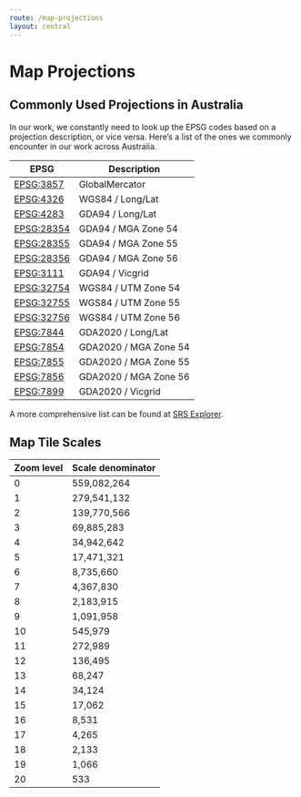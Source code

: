 ```yaml
---
route: /map-projections
layout: central
---
```


# Map Projections

## Commonly Used Projections in Australia

In our work, we constantly need to look up the EPSG codes based on a projection description, or vice versa. Here’s a list of the ones we commonly encounter in our work across Australia.

| EPSG | Description |
| --- | --- |
| [EPSG:3857](https://epsg.io/3857) | GlobalMercator |
| [EPSG:4326](https://epsg.io/4326) | WGS84 / Long/Lat |
| [EPSG:4283](https://epsg.io/4283) | GDA94 / Long/Lat |
| [EPSG:28354](https://epsg.io/28354) | GDA94 / MGA Zone 54 |
| [EPSG:28355](https://epsg.io/28355) | GDA94 / MGA Zone 55 |
| [EPSG:28356](https://epsg.io/28356) | GDA94 / MGA Zone 56 |
| [EPSG:3111](https://epsg.io/3111) | GDA94 / Vicgrid |
| [EPSG:32754](https://epsg.io/32754) | WGS84 / UTM Zone 54 |
| [EPSG:32755](https://epsg.io/32755) | WGS84 / UTM Zone 55 |
| [EPSG:32756](https://epsg.io/32756) | WGS84 / UTM Zone 56 |
| [EPSG:7844](https://epsg.io/7844) | GDA2020 / Long/Lat |
| [EPSG:7854](https://epsg.io/7854) | GDA2020 / MGA Zone 54 |
| [EPSG:7855](https://epsg.io/7855) | GDA2020 / MGA Zone 55 |
| [EPSG:7856](https://epsg.io/7856) | GDA2020 / MGA Zone 56 |
| [EPSG:7899](https://epsg.io/7899) | GDA2020 / Vicgrid |

A more comprehensive list can be found at [SRS Explorer](https://spatialreference.org/explorer.html?latlng=-9,154,-44,113&ignoreWorld=true&allowDeprecated=false&authorities=EPSG&activeTypes=PROJECTED_CRS).

## Map Tile Scales

| Zoom level | Scale denominator |
| --- | --- |
| 0 | 559,082,264 |
| 1 | 279,541,132 |
| 2 | 139,770,566 |
| 3 | 69,885,283 |
| 4 | 34,942,642 |
| 5 | 17,471,321 |
| 6 | 8,735,660 |
| 7 | 4,367,830 |
| 8 | 2,183,915 |
| 9 | 1,091,958 |
| 10 | 545,979 |
| 11 | 272,989 |
| 12 | 136,495 |
| 13 | 68,247 |
| 14 | 34,124 |
| 15 | 17,062 |
| 16 | 8,531 |
| 17 | 4,265 |
| 18 | 2,133 |
| 19 | 1,066 |
| 20 | 533 |
